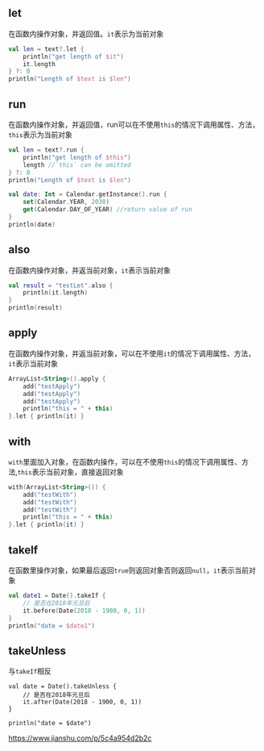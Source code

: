 ## let
在函数内操作对象，并返回值。`it`表示为当前对象
```kotlin
val len = text?.let {
    println("get length of $it")
    it.length
} ?: 0
println("Length of $text is $len")
```
## run
在函数内操作对象，并返回值，run可以在不使用`this`的情况下调用属性、方法，`this`表示为当前对象
```kotlin
val len = text?.run {
    println("get length of $this")
    length //`this` can be omitted
} ?: 0
println("Length of $text is $len")
```

```kotlin
val date: Int = Calendar.getInstance().run {
    set(Calendar.YEAR, 2030)
    get(Calendar.DAY_OF_YEAR) //return value of run
}
println(date)
```
## also
在函数内操作对象，并返当前对象，`it`表示当前对象
```kotlin
val result = "testLet".also {            
    println(it.length)
}
println(result)
```

## apply
在函数内操作对象，并返当前对象，可以在不使用`it`的情况下调用属性、方法，`it`表示当前对象
```kotlin 
ArrayList<String>().apply {
    add("testApply")
    add("testApply")
    add("testApply")
    println("this = " + this)
}.let { println(it) }
```
## with
`with`里面加入对象，在函数内操作，可以在不使用`this`的情况下调用属性、方法,`this`表示当前对象，直接返回对象
```kotlin
with(ArrayList<String>()) {
    add("testWith")
    add("testWith")
    add("testWith")
    println("this = " + this)
}.let { println(it) }
```
## takeIf
在函数里操作对象，如果最后返回`true`则返回对象否则返回`null`，`it`表示当前对象
```kotlin
val date1 = Date().takeIf {
    // 是否在2018年元旦后
    it.before(Date(2018 - 1900, 0, 1))
}
println("date = $date1")
```

## takeUnless
与`takeIf`相反
```
val date = Date().takeUnless {
    // 是否在2018年元旦后
    it.after(Date(2018 - 1900, 0, 1))
}

println("date = $date")
```
https://www.jianshu.com/p/5c4a954d2b2c